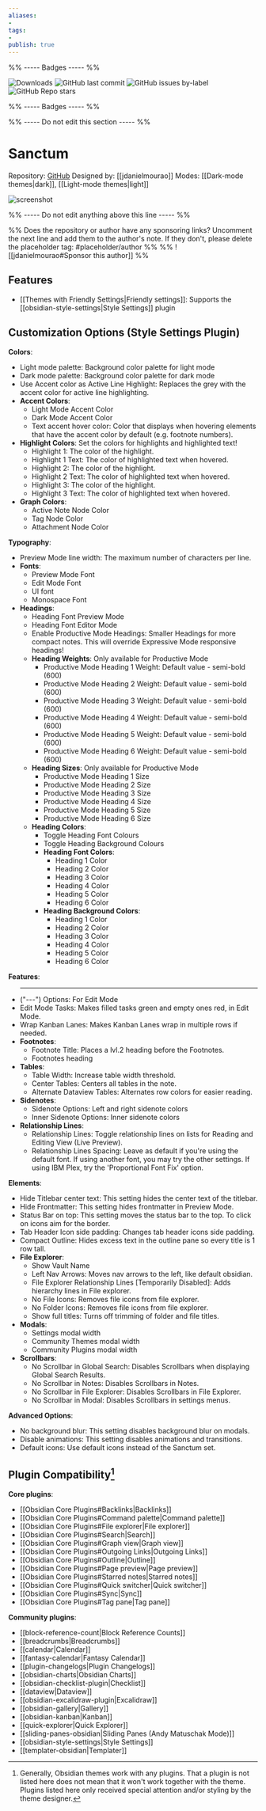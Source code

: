 ```yaml
---
aliases:
- 
tags: 
- 
publish: true
---
```


%% ----- Badges ----- %%

![Downloads](https://img.shields.io/badge/downloads-11743-573E7A?style=for-the-badge&logo=)
![GitHub last commit](https://img.shields.io/github/last-commit/jdanielmourao/obsidian-sanctum?color=573E7A&label=last%20update&logo=github&style=for-the-badge)
![GitHub issues by-label](https://img.shields.io/github/issues/jdanielmourao/obsidian-sanctum/help%20wanted?color=573E7A&logo=github&style=for-the-badge) 
![GitHub Repo stars](https://img.shields.io/github/stars/jdanielmourao/obsidian-sanctum?color=573E7A&logo=github&style=for-the-badge)

%% ----- Badges ----- %%

%% ----- Do not edit this section ----- %%

# Sanctum

Repository: [GitHub](https://github.com/jdanielmourao/obsidian-sanctum)
Designed by: [[jdanielmourao]]
Modes: [[Dark-mode themes|dark]], [[Light-mode themes|light]]



![screenshot](https://github.com/jdanielmourao/obsidian-sanctum/raw/main/cover.png)

%% ----- Do not edit anything above this line ----- %% 

%% Does the repository or author have any sponsoring links? Uncomment the next line and add them to the author's note. If they don't, please delete the placeholder tag: #placeholder/author %%
%% ![[jdanielmourao#Sponsor this author]] %%


## Features

- [[Themes with Friendly Settings|Friendly settings]]: Supports the [[obsidian-style-settings|Style Settings]] plugin

## Customization Options (Style Settings Plugin) 

**Colors**: 
- Light mode palette: Background color palette for light mode
- Dark mode palette: Background color palette for dark mode
- Use Accent color as Active Line Highlight: Replaces the grey with the accent color for active line highlighting.
- **Accent Colors**: 
    - Light Mode Accent Color
    - Dark Mode Accent Color
    - Text accent hover color: Color that displays when hovering elements that have the accent color by default (e.g. footnote numbers).
- **Highlight Colors**: Set the colors for highlights and highlighted text!
    - Highlight 1: The color of the highlight.
    - Highlight 1 Text: The color of highlighted text when hovered.
    - Highlight 2: The color of the highlight.
    - Highlight 2 Text: The color of highlighted text when hovered.
    - Highlight 3: The color of the highlight.
    - Highlight 3 Text: The color of highlighted text when hovered.
- **Graph Colors**: 
    - Active Note Node Color
    - Tag Node Color
    - Attachment Node Color

**Typography**: 
- Preview Mode line width: The maximum number of characters per line.
- **Fonts**: 
    - Preview Mode Font
    - Edit Mode Font
    - UI font
    - Monospace Font
- **Headings**: 
    - Heading Font Preview Mode
    - Heading Font Editor Mode
    - Enable Productive Mode Headings: Smaller Headings for more compact notes. This will override Expressive Mode responsive headings!
    - **Heading Weights**: Only available for Productive Mode
        - Productive Mode Heading 1 Weight: Default value - semi-bold (600)
        - Productive Mode Heading 2 Weight: Default value - semi-bold (600)
        - Productive Mode Heading 3 Weight: Default value - semi-bold (600)
        - Productive Mode Heading 4 Weight: Default value - semi-bold (600)
        - Productive Mode Heading 5 Weight: Default value - semi-bold (600)
        - Productive Mode Heading 6 Weight: Default value - semi-bold (600)
    - **Heading Sizes**: Only available for Productive Mode
        - Productive Mode Heading 1 Size
        - Productive Mode Heading 2 Size
        - Productive Mode Heading 3 Size
        - Productive Mode Heading 4 Size
        - Productive Mode Heading 5 Size
        - Productive Mode Heading 6 Size
    - **Heading Colors**: 
        - Toggle Heading Font Colours
        - Toggle Heading Background Colours
        - **Heading Font Colors**: 
            - Heading 1 Color
            - Heading 2 Color
            - Heading 3 Color
            - Heading 4 Color
            - Heading 5 Color
            - Heading 6 Color
        - **Heading Background Colors**: 
            - Heading 1 Color
            - Heading 2 Color
            - Heading 3 Color
            - Heading 4 Color
            - Heading 5 Color
            - Heading 6 Color

**Features**: 
- <hr> ("---") Options: For Edit Mode
- Edit Mode Tasks: Makes filled tasks green and empty ones red, in Edit Mode.
- Wrap Kanban Lanes: Makes Kanban Lanes wrap in multiple rows if needed.
- **Footnotes**: 
    - Footnote Title: Places a lvl.2 heading before the Footnotes.
    - Footnotes heading
- **Tables**: 
    - Table Width: Increase table width threshold.
    - Center Tables: Centers all tables in the note.
    - Alternate Dataview Tables: Alternates row colors for easier reading.
- **Sidenotes**: 
    - Sidenote Options: Left and right sidenote colors
    - Inner Sidenote Options: Inner sidenote colors
- **Relationship Lines**: 
    - Relationship Lines: Toggle relationship lines on lists for Reading and Editing View (Live Preview).
    - Relationship Lines Spacing: Leave as default if you're using the default font. If using another font, you may try the other settings. If using IBM Plex, try the 'Proportional Font Fix' option.

**Elements**: 
- Hide Titlebar center text: This setting hides the center text of the titlebar.
- Hide Frontmatter: This setting hides frontmatter in Preview Mode.
- Status Bar on top: This setting moves the status bar to the top. To click on icons aim for the border.
- Tab Header Icon side padding: Changes tab header icons side padding.
- Compact Outline: Hides excess text in the outline pane so every title is 1 row tall.
- **File Explorer**: 
    - Show Vault Name
    - Left Nav Arrows: Moves nav arrows to the left, like default obsidian.
    - File Explorer Relationship Lines [Temporarily Disabled]: Adds hierarchy lines in File explorer.
    - No File Icons: Removes file icons from file explorer.
    - No Folder Icons: Removes file icons from file explorer.
    - Show full titles: Turns off trimming of folder and file titles.
- **Modals**: 
    - Settings modal width
    - Community Themes modal width
    - Community Plugins modal width
- **Scrollbars**: 
    - No Scrollbar in Global Search: Disables Scrollbars when displaying Global Search Results.
    - No Scrollbar in Notes: Disables Scrollbars in Notes.
    - No Scrollbar in File Explorer: Disables Scrollbars in File Explorer.
    - No Scrollbar in Modal: Disables Scrollbars in settings menus.

**Advanced Options**: 
- No background blur: This setting disables background blur on modals.
- Disable animations: This setting disables animations and transitions.
- Default icons: Use default icons instead of the Sanctum set.

## Plugin Compatibility[^1]

**Core plugins**:
- [[Obsidian Core Plugins#Backlinks|Backlinks]]
- [[Obsidian Core Plugins#Command palette|Command palette]]
- [[Obsidian Core Plugins#File explorer|File explorer]]
- [[Obsidian Core Plugins#Search|Search]]
- [[Obsidian Core Plugins#Graph view|Graph view]]
- [[Obsidian Core Plugins#Outgoing Links|Outgoing Links]]
- [[Obsidian Core Plugins#Outline|Outline]]
- [[Obsidian Core Plugins#Page preview|Page preview]]
- [[Obsidian Core Plugins#Starred notes|Starred notes]]
- [[Obsidian Core Plugins#Quick switcher|Quick switcher]]
- [[Obsidian Core Plugins#Sync|Sync]]
- [[Obsidian Core Plugins#Tag pane|Tag pane]]

**Community plugins**:
- [[block-reference-count|Block Reference Counts]]
- [[breadcrumbs|Breadcrumbs]]
- [[calendar|Calendar]]
- [[fantasy-calendar|Fantasy Calendar]]
- [[plugin-changelogs|Plugin Changelogs]]
- [[obsidian-charts|Obsidian Charts]]
- [[obsidian-checklist-plugin|Checklist]]
- [[dataview|Dataview]]
- [[obsidian-excalidraw-plugin|Excalidraw]]
- [[obsidian-gallery|Gallery]]
- [[obsidian-kanban|Kanban]]
- [[quick-explorer|Quick Explorer]]
- [[sliding-panes-obsidian|Sliding Panes (Andy Matuschak Mode)]]
- [[obsidian-style-settings|Style Settings]]
- [[templater-obsidian|Templater]]

[^1]: Generally, Obsidian themes work with any plugins. That a plugin is not listed here does not mean that it won't work together with the theme. Plugins listed here only received special attention and/or styling by the theme designer.
